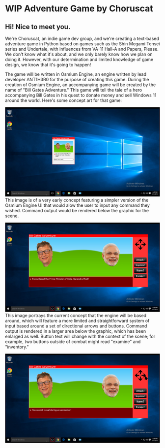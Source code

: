 # WIP Adventure Game by Choruscat
## Hi! Nice to meet you.
We're Choruscat, an indie game dev group, and we're creating a text-based adventure game in Python based on games such as the Shin Megami Tensei series and Undertale, with influences from VA-11 Hall-A and Papers, Please.
We don't know what it's about, and we only barely know how we plan on doing it.
However, with our determination and limited knowledge of game design, we know that it's going to happen!

The game will be written in Osmium Engine, an engine written by lead developer ANT1H3R0 for the purpose of creating this game.
During the creation of Osmium Engine, an accompanying game will be created by the name of "Bill Gates Adventure."
This game will tell the tale of a hero accompanying Bill Gates in his quest to donate money and sell Windows 11 around the world.
Here's some concept art for that game:

![Early Concept](https://github.com/Choruscat/adventuregametobe/blob/master/assets/art/concept/billgatesadventure.jpg)
This image is of a very early concept featuring a simpler version of the Osmium Engine UI that would alow the user to input any command they wished. Command output would be rendered below the graphic for the scene.

![Current Concept](https://github.com/Choruscat/adventuregametobe/blob/master/assets/art/concept/billgatesinvalhalla.png)
This image portrays the current concept that the engine will be based around, which will feature a more limited and straightforward system of input based around a set of directional arrows and buttons. Command output is rendered in a larger area below the graphic, which has been enlarged as well. Button text will change with the context of the scene; for example, two buttons outside of combat might read "examine" and "inventory."

![Current Concept featuring travel during combat dialogue](https://github.com/Choruscat/adventuregametobe/blob/master/assets/art/concept/travel.png)